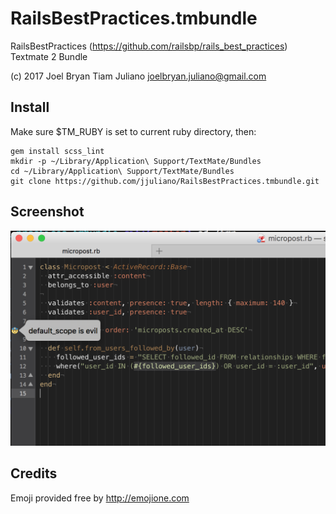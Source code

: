 RailsBestPractices.tmbundle
================

RailsBestPractices (https://github.com/railsbp/rails_best_practices) Textmate 2 Bundle

(c) 2017 Joel Bryan Tiam Juliano joelbryan.juliano@gmail.com

Install
-------

Make sure $TM_RUBY is set to current ruby directory, then:

    gem install scss_lint
    mkdir -p ~/Library/Application\ Support/TextMate/Bundles
    cd ~/Library/Application\ Support/TextMate/Bundles
    git clone https://github.com/jjuliano/RailsBestPractices.tmbundle.git

Screenshot
----------
![screenshot](Support/screenshot.png?raw=true "screenshot")

Credits
-------
Emoji provided free by http://emojione.com